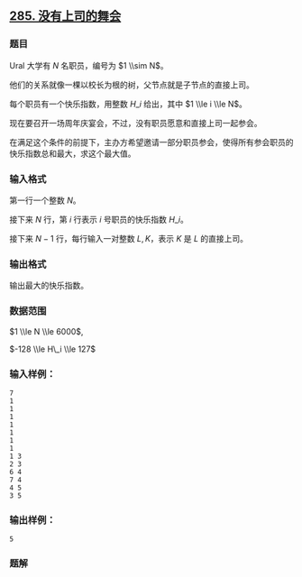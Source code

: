 ## [285\. 没有上司的舞会](https://www.acwing.com/problem/content/287/)

### 题目

Ural 大学有 $N$ 名职员，编号为 $1 \\sim N$。

他们的关系就像一棵以校长为根的树，父节点就是子节点的直接上司。

每个职员有一个快乐指数，用整数 $H\_i$ 给出，其中 $1 \\le i \\le N$。

现在要召开一场周年庆宴会，不过，没有职员愿意和直接上司一起参会。

在满足这个条件的前提下，主办方希望邀请一部分职员参会，使得所有参会职员的快乐指数总和最大，求这个最大值。

### 输入格式

第一行一个整数 $N$。

接下来 $N$ 行，第 $i$ 行表示 $i$ 号职员的快乐指数 $H\_i$。

接下来 $N-1$ 行，每行输入一对整数 $L, K$，表示 $K$ 是 $L$ 的直接上司。

### 输出格式

输出最大的快乐指数。

### 数据范围

$1 \\le N \\le 6000$,

$-128 \\le H\_i \\le 127$

### 输入样例：

```
7
1
1
1
1
1
1
1
1 3
2 3
6 4
7 4
4 5
3 5
```

### 输出样例：

```
5
```

### 题解

